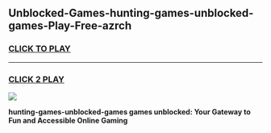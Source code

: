 
## Unblocked-Games-hunting-games-unblocked-games-Play-Free-azrch
<h3>
<a href="https://premium76.site?title=hunting-games-unblocked-games&ref=18A1">CLICK TO PLAY</a></h3>
<hr>

<h3>
<a href="https://premium76.site?title=hunting-games-unblocked-games&ref=18A1">CLICK 2 PLAY</a>
  
</h3>

<a href="https://premium76.site?title=hunting-games-unblocked-games&ref=18A1"><img src="https://clearcache.store/games.png"></a>


**hunting-games-unblocked-games games unblocked: Your Gateway to Fun and Accessible Online Gaming**
